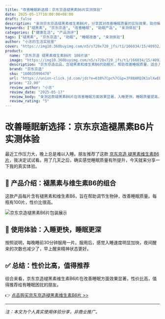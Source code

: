 ```yaml
---
title: "改善睡眠新选择：京东京造褪黑素B6片实测体验"
date: 2025-05-17T10:00:00+08:00
draft: false
description: "亲测京东京造褪黑素维生素B6片，分享其对改善睡眠质量的实际效果，助你解决入睡困难问题。"
keywords: ["褪黑素", "京东京造", "改善睡眠", "助眠产品", "亲测体验"]
categories: ["健康生活", "产品测评"]
tags: ["褪黑素", "京东京造", "助眠", "睡眠改善", "亲测体验"]
author: "小志的生活实验室"
cover: "https://img10.360buyimg.com/n5/s720x720_jfs/t1/166034/15/40932/123357/6509504fFc70b2da3/75f58ede8a389088.jpg"
product:
  name: "京东京造 褪黑素维生素B6片 100片装"
  image: "https://img10.360buyimg.com/n5/s720x720_jfs/t1/166034/15/40932/123357/6509504fFc70b2da3/75f58ede8a389088.jpg"
  description: "京东京造出品，含褪黑素和维生素B6的助眠片，帮助改善睡眠质量，适合入睡困难人群。"
  brand: "京东京造"
  sku: "100035990470"
  url: "https://union-click.jd.com/jdc?e=618%7Cpc%7C&p=JF8BARQJK1olXwEBXVlbCEoRBl8IGloUXwIKXF9YDkonRzBQRQQlBENHFRxWFlVPRjtUBABAQlRcCEBdCUoWAWsAE1oQWwcdDRsBVXtQCi54Hg0QL2RAMislCCp-fCtBSzh1UQoyVW5eCUkQBWcJGV4VbTYCU24LZksWAm4JE1wSXAUyVW5dDk4RBmgNHV4UWA8EZFldAXtMVgEPE1MQWlICA15fW0IUM184GGsSXQ8WUiwcWl8RcV84G2sWbTYAVV9ZAXsn3eK4Zl5rNgR1XToYdzEVcBRBGoWY7RdwJF5fCksGMyZVTF5zBUIAXAAFSDFIaG8JYxpOXGZwJzBfD05SS2xBGD0dWnpiC1gBfRknBl8LHVMcXzY"
  price: "22.90"
  review_author: "小志"
  review_date: "2025-05-17"
  review_body: "亲测这款褪黑素B6片在改善睡眠方面效果显著，入睡更快，睡眠质量提高，性价比高，值得推荐。"
  review_rating: "5"
---
```


# 改善睡眠新选择：京东京造褪黑素B6片实测体验

最近工作压力大，晚上总是难以入睡。朋友推荐了这款 [京东京造 褪黑素维生素B6片](https://union-click.jd.com/jdc?e=618%7Cpc%7C&p=JF8BARQJK1olXwEBXVlbCEoRBl8IGloUXwIKXF9YDkonRzBQRQQlBENHFRxWFlVPRjtUBABAQlRcCEBdCUoWAWsAE1oQWwcdDRsBVXtQCi54Hg0QL2RAMislCCp-fCtBSzh1UQoyVW5eCUkQBWcJGV4VbTYCU24LZksWAm4JE1wSXAUyVW5dDk4RBmgNHV4UWA8EZFldAXtMVgEPE1MQWlICA15fW0IUM184GGsSXQ8WUiwcWl8RcV84G2sWbTYAVV9ZAXsn3eK4Zl5rNgR1XToYdzEVcBRBGoWY7RdwJF5fCksGMyZVTF5zBUIAXAAFSDFIaG8JYxpOXGZwJzBfD05SS2xBGD0dWnpiC1gBfRknBl8LHVMcXzY)，我决定试试看。用了几天之后，确实感觉睡眠质量有所提升，今天就来分享一下我的真实体验。

## 🌙 产品介绍：褪黑素与维生素B6的组合

这款产品每片含有褪黑素和维生素B6，旨在帮助调节生物钟，改善睡眠质量。每瓶有100片，性价比很高。

![京东京造褪黑素B6片包装展示](https://img10.360buyimg.com/n5/s720x720_jfs/t1/166034/15/40932/123357/6509504fFc70b2da3/75f58ede8a389088.jpg)

## 🛌 使用体验：入睡更快，睡眠更深

按照说明，每晚睡前30分钟服用一片。服用后，感觉入睡速度明显加快，夜间醒来的次数也减少了，早上醒来精神状态更好。

## ✅ 总结：性价比高，值得推荐

综合来看，京东京造褪黑素维生素B6片在改善睡眠方面效果显著，性价比高，值得推荐给有睡眠困扰的朋友。

👉 [点击购买京东京造褪黑素维生素B6片 >>](https://union-click.jd.com/jdc?e=618%7Cpc%7C&p=JF8BARQJK1olXwEBXVlbCEoRBl8IGloUXwIKXF9YDkonRzBQRQQlBENHFRxWFlVPRjtUBABAQlRcCEBdCUoWAWsAE1oQWwcdDRsBVXtQCi54Hg0QL2RAMislCCp-fCtBSzh1UQoyVW5eCUkQBWcJGV4VbTYCU24LZksWAm4JE1wSXAUyVW5dDk4RBmgNHV4UWA8EZFldAXtMVgEPE1MQWlICA15fW0IUM184GGsSXQ8WUiwcWl8RcV84G2sWbTYAVV9ZAXsn3eK4Zl5rNgR1XToYdzEVcBRBGoWY7RdwJF5fCksGMyZVTF5zBUIAXAAFSDFIaG8JYxpOXGZwJzBfD05SS2xBGD0dWnpiC1gBfRknBl8LHVMcXzY)

---

*注：本文为个人真实使用体验分享，非商业推广。*
